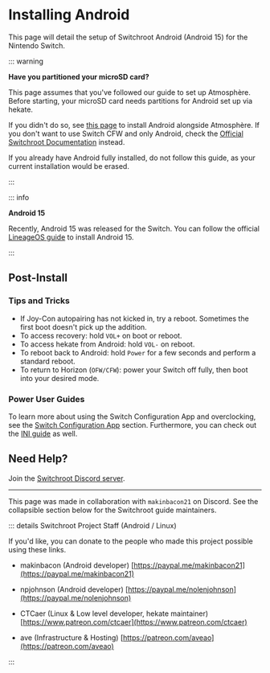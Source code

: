 # Installing Android

This page will detail the setup of Switchroot Android (Android 15) for the Nintendo Switch.

::: warning

**Have you partitioned your microSD card?**

This page assumes that you've followed our guide to set up Atmosphère. Before starting, your microSD card needs partitions for Android set up via hekate.

If you didn't do so, see [this page](../user_guide/all/partitioning_sd_syscfw) to install Android alongside Atmosphère. If you don't want to use Switch CFW and only Android, check the [Official Switchroot Documentation](https://wiki.switchroot.org/wiki/android/11-r-setup-guide) instead.

If you already have Android fully installed, do not follow this guide, as your current installation would be erased.

:::

::: info

**Android 15**

Recently, Android 15 was released for the Switch. You can follow the official [LineageOS guide](https://wiki.lineageos.org/devices/nx_tab/) to install Android 15.


:::


## Post-Install

### Tips and Tricks

- If Joy-Con autopairing has not kicked in, try a reboot. Sometimes the first boot doesn't pick up the addition.
- To access recovery: hold `VOL+` on boot or reboot.
- To access hekate from Android: hold `VOL-` on reboot.
- To reboot back to Android: hold `Power` for a few seconds and perform a standard reboot.
- To return to Horizon (`OFW/CFW`): power your Switch off fully, then boot into your desired mode.

### Power User Guides

To learn more about using the Switch Configuration App and overclocking, see the [Switch Configuration App](https://wiki.switchroot.org/wiki/android/11-r-setup-guide#switch-configuration-app) section. Furthermore, you can check out the [INI guide](https://wiki.switchroot.org/wiki/android/android-14-15/11-r-ini-guide) as well.

## Need Help?

Join the [Switchroot Discord server](https://discord.gg/N9PPYXjWMY).

-----

This page was made in collaboration with `makinbacon21` on Discord. See the collapsible section below for the Switchroot guide maintainers.

::: details Switchroot Project Staff (Android / Linux)

If you'd like, you can donate to the people who made this project possible using these links.

- makinbacon (Android developer)
[https://paypal.me/makinbacon21](https://paypal.me/makinbacon21)

- npjohnson (Android developer)
[https://paypal.me/nolenjohnson](https://paypal.me/nolenjohnson)

- CTCaer (Linux & Low level developer, hekate maintainer)
[https://www.patreon.com/ctcaer](https://www.patreon.com/ctcaer)

- ave (Infrastructure & Hosting)
[https://patreon.com/aveao](https://patreon.com/aveao)

:::
